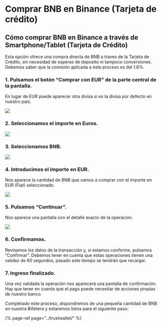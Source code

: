 # Comprar BNB en Binance \(Tarjeta de crédito\)

## Cómo comprar BNB en Binance a través de Smartphone/Tablet \(Tarjeta de Crédito\)

Esta opción ofrece una compra directa de BNB a traves de la Tarjeta de Crédito, sin necesidad de esperas de deposito ni tampoco conversiones. Debemos saber que la comisión aplicada a este proceso es del 1.8%.



### 1. Pulsamos el botón “Comprar con EUR” de la parte central de la pantalla. 

En lugar de EUR puede aparecer otra divisa si es la divisa por defecto en nuestro país.



![](../../../../.gitbook/assets/cc1.jpg)



### 2. Seleccionamos el importe en Euros.



![](../../../../.gitbook/assets/cc2.jpg)



### 3. Seleccionamos BNB.



![](../../../../.gitbook/assets/cc3.jpg)



### 4. Introducimos el importe en EUR.

Nos aparece la cantidad de BNB que vamos a comprar con el importe en EUR \(Fiat\) seleccionado.



![](../../../../.gitbook/assets/cc4.jpg)



### 5. Pulsamos “Continuar”.

Nos aparece una pantalla con el detalle exacto de la operación.



![](../../../../.gitbook/assets/cc5.jpg)



### 6. Confirmamos.

Revisamos los datos de la transacción y, si estamos conforme, pulsamos “Confirmar”. Debemos tener en cuenta que estas operaciones tienen una validez de 60 segundos, pasado este tiempo se tendrán que recargar.



### 7. Ingreso finalizado.

Una vez validada la operación nos aparecerá una pantalla de confirmación. Hay que tener en cuenta que el pago puede necesitar de acciones propias de nuestro banco.



Completado este proceso, dispondremos de una pequeña cantidad de BNB en nuestra Billetera y estaremos listos para el siguiente paso:

{% page-ref page="../trustwallet/" %}





